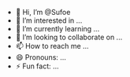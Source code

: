- 👋 Hi, I’m @Sufoe
- 👀 I’m interested in ...
- 🌱 I’m currently learning ...
- 💞️ I’m looking to collaborate on ...
- 📫 How to reach me ...
- 😄 Pronouns: ...
- ⚡ Fun fact: ...

<!---
Sufoe/Sufoe is a ✨ special ✨ repository because its `README.md` (this file) appears on your GitHub profile.
You can click the Preview link to take a look at your changes.
--->
